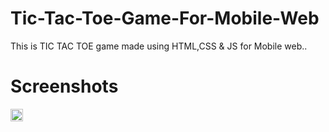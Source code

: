 # Tic-Tac-Toe-Game-For-Mobile-Web
This is TIC TAC TOE game made using HTML,CSS &amp; JS for Mobile web..
# Screenshots
<img src="tic-tac.png" width="20" height="20">
